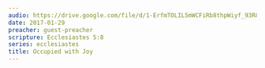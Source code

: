 ```yaml
---
audio: https://drive.google.com/file/d/1-ErfmTOLIL5mWCFiRb8thpWiyf_93R8u/view
date: 2017-01-29
preacher: guest-preacher
scripture: Ecclesiastes 5:8
series: ecclesiastes
title: Occupied with Joy
---
```

